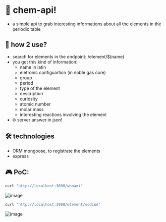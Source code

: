 # 🧪 chem-api!

- a simple api to grab interesting informations about all the elements in the periodic table

## 🚀 how 2 use?

- search for elements in the endpoint: /element/$(name)
- you get this kind of information:
    - name in latin
    - eletronic configuartion (in noble gas core)
    - group
    - period
    - type of the element
    - description
    - curiosity
    - atomic number
    - molar mass
    - interesting reactions involving the element
- 🌐 server answer in json!

## 🛠️ technologies

- ORM mongoose, to registrate the elements
- express

## 🎮 PoC:

```bash
curl "http://localhost:3000/whoami"
````
![image](https://github.com/user-attachments/assets/792b83fe-e629-4968-aa69-1d17e7d9ea80)

```bash
curl "http://localhost:3000/element/sodium"
````
![image](https://github.com/user-attachments/assets/536cfbc3-87b3-487e-a287-ce008f4f0cf4)


